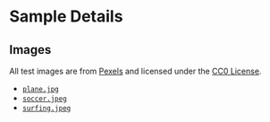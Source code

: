 # Sample Details

## Images

All test images are from [Pexels](https://www.pexels.com) and licensed under the [CC0 License](https://creativecommons.org/publicdomain/zero/1.0/).

* [`plane.jpg`](https://www.pexels.com/photo/flight-sky-clouds-aircraft-8394/)
* [`soccer.jpeg`](https://www.pexels.com/photo/action-athletes-ball-blur-274422/)
* [`surfing.jpeg`](https://www.pexels.com/photo/action-beach-fun-leisure-416676/)